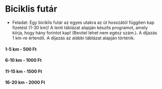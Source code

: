 # Biciklis futár
- Feladat: Egy biciklis futár az egyes utakra az út hosszától függően kap fizetést (1-30 km)! A lenti
táblázat alapján készíts programot, amely kiírja, hogy hány forintot kap! (Bevitel lehet nem
egész szám.). A díjazás 1 km-re értendő. A díjazás az alábbi táblázat alapján történik.
#### 1-5 km - 500 Ft
#### 6-10 km - 1000 Ft
#### 11-15 km - 1500 Ft
#### 16-20 km - 2000 Ft
